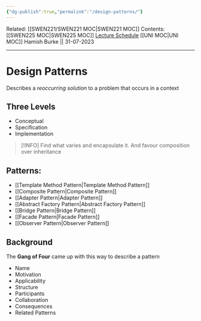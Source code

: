 ```yaml
---
{"dg-publish":true,"permalink":"/design-patterns/"}
---
```


Related: [[SWEN221/SWEN221 MOC\|SWEN221 MOC]]
Contents: [[SWEN225 MOC\|SWEN225 MOC]]
[Lecture Schedule](https://ecs.wgtn.ac.nz/Courses/SWEN225_2023T2/CourseSchedule)
[[UNI MOC\|UNI MOC]]
Hamish Burke || 31-07-2023
***

# Design Patterns

Describes a *reoccurring solution* to a problem that occurs in a context

## Three Levels

- Conceptual
- Specification
- Implementation

> [!INFO]
> Find what varies and encapsulate it.
> And favour composition over inheritance

## Patterns:

- [[Template Method Pattern\|Template Method Pattern]]
- [[Composite Pattern\|Composite Pattern]]
- [[Adapter Pattern\|Adapter Pattern]]
- [[Abstract Factory Pattern\|Abstract Factory Pattern]]
- [[Bridge Pattern\|Bridge Pattern]]
- [[Facade Pattern\|Facade Pattern]]
- [[Observer Pattern\|Observer Pattern]]

## Background

The **Gang of Four** came up with this way to describe a pattern
- Name
- Motivation
- Applicability
- Structure
- Participants
- Collaboration
- Consequences
- Related Patterns